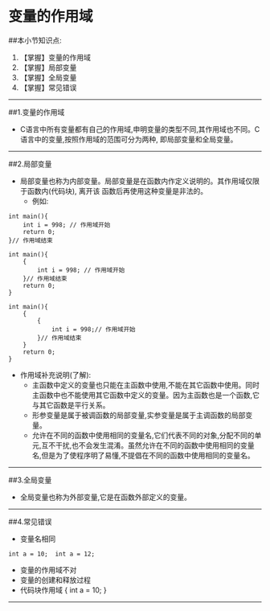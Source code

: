 # 变量的作用域
##本小节知识点:
1. 【掌握】变量的作用域
2. 【掌握】局部变量
3. 【掌握】全局变量
4. 【掌握】常见错误
---

##1.变量的作用域
- C语言中所有变量都有自己的作用域,申明变量的类型不同,其作用域也不同。C语言中的变量,按照作用域的范围可分为两种, 即局部变量和全局变量。

---
##2.局部变量
- 局部变量也称为内部变量。局部变量是在函数内作定义说明的。其作用域仅限于函数内(代码块), 离开该 函数后再使用这种变量是非法的。
    + 例如:

```
int main(){
    int i = 998; // 作用域开始
    return 0;
}// 作用域结束
```
```
int main(){
    {
        int i = 998; // 作用域开始
    }// 作用域结束
    return 0;
}
```
```
int main(){
    {
        {
            int i = 998;// 作用域开始
        }// 作用域结束
    }
    return 0;
}
```

- 作用域补充说明(了解):
    + 主函数中定义的变量也只能在主函数中使用,不能在其它函数中使用。同时主函数中也不能使用其它函数中定义的变量。因为主函数也是一个函数,它与其它函数是平行关系。
    + 形参变量是属于被调函数的局部变量,实参变量是属于主调函数的局部变量。
    + 允许在不同的函数中使用相同的变量名,它们代表不同的对象,分配不同的单元,互不干扰,也不会发生混淆。虽然允许在不同的函数中使用相同的变量名,但是为了使程序明了易懂,不提倡在不同的函数中使用相同的变量名。

---

##3.全局变量
- 全局变量也称为外部变量,它是在函数外部定义的变量。

---

##4.常见错误
- 变量名相同
```
int a = 10;  int a = 12;
```
- 变量的作用域不对
- 变量的创建和释放过程
- 代码块作用域 {  int a = 10; }

---
